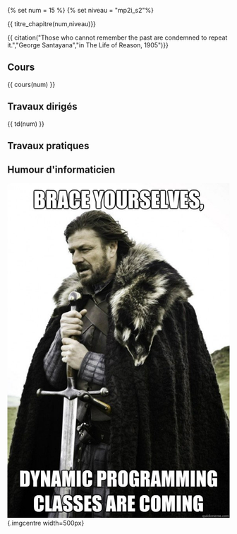 {% set num = 15 %}
{% set niveau = "mp2i_s2"%}

{{ titre_chapitre(num,niveau)}} 

{{ citation("Those who cannot remember the past are condemned to repeat it.","George Santayana","in The Life of Reason, 1905")}}


## Cours


{{ cours(num) }}

## Travaux dirigés

{{ td(num) }}

## Travaux pratiques


## Humour d'informaticien

![selfref](./Images/C15/brace.jpg){.imgcentre width=500px}